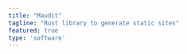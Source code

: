 ```yaml
---
title: "Maudit"
tagline: "Rust library to generate static sites"
featured: true
type: 'software'
---
```

